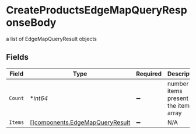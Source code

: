 # CreateProductsEdgeMapQueryResponseBody

a list of EdgeMapQueryResult objects


## Fields

| Field                                                                            | Type                                                                             | Required                                                                         | Description                                                                      |
| -------------------------------------------------------------------------------- | -------------------------------------------------------------------------------- | -------------------------------------------------------------------------------- | -------------------------------------------------------------------------------- |
| `Count`                                                                          | **int64*                                                                         | :heavy_minus_sign:                                                               | number of items present in the items array                                       |
| `Items`                                                                          | [][components.EdgeMapQueryResult](../../models/components/edgemapqueryresult.md) | :heavy_minus_sign:                                                               | N/A                                                                              |